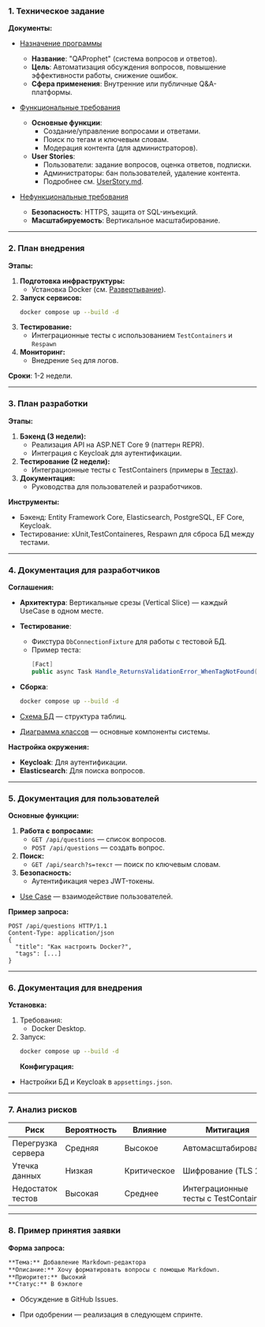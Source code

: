 ### **1. Техническое задание**

**Документы:**

- [Назначение программы](./Назначение.md)

  - **Название**: "QAProphet" (система вопросов и ответов).
  - **Цель**: Автоматизация обсуждения вопросов, повышение эффективности работы, снижение ошибок.
  - **Сфера применения**: Внутренние или публичные Q&A-платформы.

- [Функциональные требования](./ФункциональныеТребования.md)

  - **Основные функции**:
    - Создание/управление вопросами и ответами.
    - Поиск по тегам и ключевым словам.
    - Модерация контента (для администраторов).
  - **User Stories**:
    - Пользователи: задание вопросов, оценка ответов, подписки.
    - Администраторы: бан пользователей, удаление контента.
    - Подробнее см. [UserStory.md](./UserStory.md).

- [Нефункциональные требования](./НефункциональныеТребования.md)
  - **Безопасность**: HTTPS, защита от SQL-инъекций.
  - **Масштабируемость**: Вертикальное масштабирование.

---

### **2. План внедрения**

**Этапы:**

1. **Подготовка инфраструктуры:**
   - Установка Docker (см. [Развертывание](./Развертывание.md)).
2. **Запуск сервисов:**
   ```bash
   docker compose up --build -d
   ```
3. **Тестирование:**
   - Интеграционные тесты с использованием `TestContainers` и `Respawn`
4. **Мониторинг:**
   - Внедрение `Seq` для логов.

**Сроки**: 1-2 недели.

---

### **3. План разработки**

**Этапы:**

1. **Бэкенд (3 недели):**
   - Реализация API на ASP.NET Core 9 (паттерн REPR).
   - Интеграция с Keycloak для аутентификации.
2. **Тестирование (2 недели):**
   - Интеграционные тесты с TestContainers (примеры в [Тестах](./Тесты.md)).
3. **Документация:**
   - Руководства для пользователей и разработчиков.

**Инструменты:**

- Бэкенд: Entity Framework Core, Elasticsearch, PostgreSQL, EF Core, Keycloak.
- Тестирование: xUnit,TestContaineres, Respawn для сброса БД между тестами.

---

### **4. Документация для разработчиков**

**Соглашения:**

- **Архитектура**: Вертикальные срезы (Vertical Slice) — каждый UseCase в одном месте.
- **Тестирование**:
  - Фикстура `DbConnectionFixture` для работы с тестовой БД.
  - Пример теста:
    ```csharp
    [Fact]
    public async Task Handle_ReturnsValidationError_WhenTagNotFound() { ... }
    ```
- **Сборка**:

  ```bash
  docker compose up --build -d
  ```

- [Схема БД](./Diagrams/Db.png) — структура таблиц.
- [Диаграмма классов](./Diagrams/class.png) — основные компоненты системы.

**Настройка окружения:**

- **Keycloak**: Для аутентификации.
- **Elasticsearch**: Для поиска вопросов.

---

### **5. Документация для пользователей**

**Основные функции:**

1. **Работа с вопросами:**
   - `GET /api/questions` — список вопросов.
   - `POST /api/questions` — создать вопрос.
2. **Поиск:**
   - `GET /api/search?s=текст` — поиск по ключевым словам.
3. **Безопасность:**
   - Аутентификация через JWT-токены.

- [Use Case](./Diagrams/UseCase.png) — взаимодействие пользователей.

**Пример запроса:**

```http
POST /api/questions HTTP/1.1
Content-Type: application/json
{
  "title": "Как настроить Docker?",
  "tags": [...]
}
```

---

### **6. Документация для внедрения**

**Установка:**

1. Требования:
   - Docker Desktop.
2. Запуск:
   ```bash
   docker compose up --build -d
   ```
   **Конфигурация:**

- Настройки БД и Keycloak в `appsettings.json`.

---

### **7. Анализ рисков**

| Риск               | Вероятность | Влияние     | Митигация                             |
| ------------------ | ----------- | ----------- | ------------------------------------- |
| Перегрузка сервера | Средняя     | Высокое     | Автомасштабирование                   |
| Утечка данных      | Низкая      | Критическое | Шифрование (TLS 1.3)                  |
| Недостаток тестов  | Высокая     | Среднее     | Интеграционные тесты с TestContainers |

---

### **8. Пример принятия заявки**

**Форма запроса:**

```markdown
**Тема:** Добавление Markdown-редактора  
**Описание:** Хочу форматировать вопросы с помощью Markdown.  
**Приоритет:** Высокий  
**Статус:** В бэклоге
```

- Обсуждение в GitHub Issues.

- При одобрении — реализация в следующем спринте.
